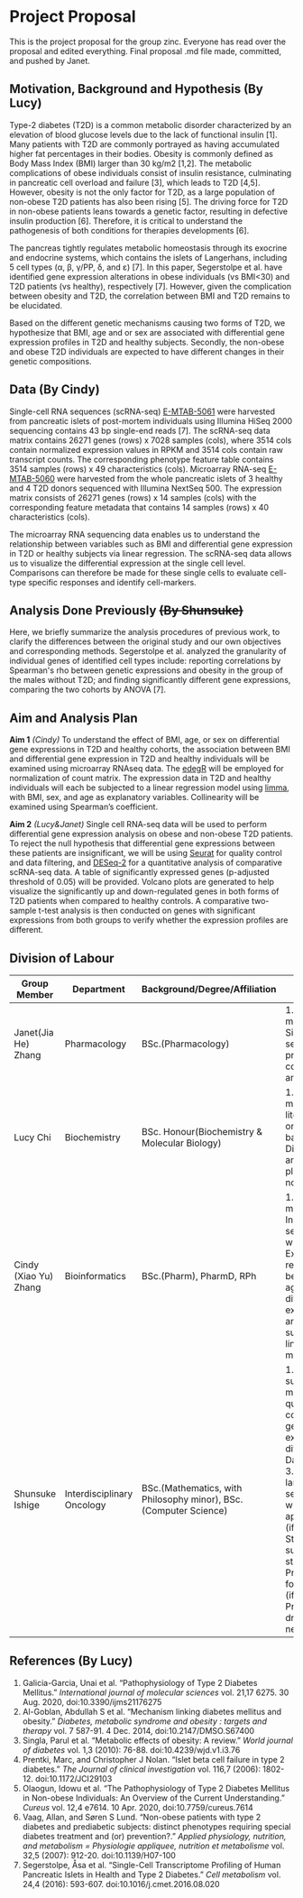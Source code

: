 # Project Proposal 
This is the project proposal for the group zinc. Everyone has read over the proposal and edited everything. Final proposal .md file made, committed, and pushed by Janet. 

## Motivation, Background and Hypothesis (By Lucy)

Type-2 diabetes (T2D) is a common metabolic disorder characterized by an elevation of blood glucose levels due to the lack of functional insulin [1]. Many patients with T2D are commonly portrayed as having accumulated higher fat percentages in their bodies. Obesity is commonly defined as Body Mass Index (BMI) larger than 30 kg/m2 [1,2]. The metabolic complications of obese individuals consist of insulin resistance, culminating in pancreatic cell overload and failure [3], which leads to T2D [4,5]. However, obesity is not the only factor for T2D, as a large population of non-obese T2D patients has also been rising [5]. The driving force for T2D in non-obese patients leans towards a genetic factor, resulting in defective insulin production [6]. Therefore, it is critical to understand the pathogenesis of both conditions for therapies developments [6]. 

The pancreas tightly regulates metabolic homeostasis through its exocrine and endocrine systems, which contains the islets of Langerhans, including 5 cell types (α, β, γ/PP, δ, and ε) [7]. In this paper, Segerstolpe et al. have identified gene expression alterations in obese individuals (vs BMI<30) and T2D patients (vs healthy), respectively [7]. However, given the complication between obesity and T2D, the correlation between BMI and T2D remains to be elucidated. 

Based on the different genetic mechanisms causing two forms of T2D, we hypothesize that BMI, age and or sex are associated with differential gene expression profiles in T2D and healthy subjects. Secondly, the non-obese and obese T2D individuals are expected to have different changes in their genetic compositions.

## Data (By Cindy)

Single-cell RNA sequences (scRNA-seq) [E-MTAB-5061](https://www.ebi.ac.uk/biostudies/arrayexpress/studies/E-MTAB-5061?accession=E-MTAB-5061) were harvested from pancreatic islets of post-mortem individuals using Illumina HiSeq 2000 sequencing contains 43 bp single-end reads [7]. The scRNA-seq data matrix contains 26271 genes (rows) x 7028 samples (cols), where 3514 cols contain normalized expression values in RPKM and 3514 cols contain raw transcript counts. The corresponding phenotype feature table contains 3514 samples (rows) x 49 characteristics (cols). Microarray RNA-seq [E-MTAB-5060](https://www.ebi.ac.uk/biostudies/arrayexpress/studies/E-MTAB-5060?accession=E-MTAB-5060) were harvested from the  whole pancreatic islets of 3 healthy and 4 T2D donors sequenced with Illumina NextSeq 500. The expression matrix consists of  26271 genes (rows) x 14 samples (cols) with the corresponding feature metadata that contains 14 samples (rows) x 40 characteristics (cols). 

The microarray RNA sequencing data enables us to understand the relationship between variables such as BMI and differential gene expression in T2D or healthy subjects via linear regression. The scRNA-seq data allows us to visualize the differential expression at the single cell level. Comparisons can therefore be made for these single cells to evaluate cell-type specific responses and identify cell-markers.

## Analysis Done Previously ~~(By Shunsuke)~~

Here, we briefly summarize the analysis procedures of previous work, to clarify the differences between the original study and our own objectives and corresponding methods. Segerstolpe et al. analyzed the granularity of individual genes of identified cell types include: reporting correlations by Spearman's rho between genetic expressions and obesity in the group of the males without T2D; and finding significantly different gene expressions, comparing the two cohorts by ANOVA [7]. 

## Aim and Analysis Plan 

**Aim 1** *(Cindy)* To understand the effect of BMI, age, or sex on differential gene expressions in T2D and healthy cohorts, the association between BMI and differential gene expression in T2D and healthy individuals will be examined using microarray RNAseq data. The [edegR](https://bioconductor.org/packages/release/bioc/vignettes/edgeR/inst/doc/edgeRUsersGuide.pdf) will be employed for normalization of count matrix. The expression data in T2D and healthy individuals will each be subjected to a linear regression model using [limma](https://www.bioconductor.org/packages/devel/bioc/vignettes/limma/inst/doc/usersguide.pdf), with BMI, sex, and age as explanatory variables. Collinearity will be examined using Spearman’s coefficient.

**Aim 2** *(Lucy&Janet)* Single cell RNA-seq data will be used to perform differential gene expression analysis on obese and non-obese T2D patients. To reject the null hypothesis that differential gene expressions between these patients are insignificant, we will be using [Seurat](https://cran.r-project.org/web/packages/Seurat/index.html) for quality control and data filtering, and [DESeq-2](http://www.bioconductor.org/packages/release/bioc/html/DESeq2.html) for a quantitative analysis of comparative scRNA-seq data. A table of significantly expressed genes (p-adjusted threshold of 0.05) will be provided. Volcano plots are generated to help visualize the significantly up and down-regulated genes in both forms of T2D patients when compared to healthy controls. A comparative two-sample t-test analysis is then conducted on genes with significant expressions from both groups to verify whether the expression profiles are different. 

## Division of Labour 

Group Member|Department|Background/Degree/Affiliation|Division of Labour
------------|----------|---------|----------
Janet(Jia He) Zhang|Pharmacology|BSc.(Pharmacology)|1. Github management 2. Single cell RNA-seq data processing,quality control, and analysis 
Lucy Chi|Biochemistry|BSc. Honour(Biochemistry & Molecular Biology)|1. Github management 2.  literature search on biological background 3. Differential gene analysis (volcano plot for obese vs non-obese T2D)
Cindy (Xiao Yu) Zhang|Bioinformatics|BSc.(Pharm), PharmD, RPh|1. Github management 2. Initial data selection and wrangling 3. Examine relationship between BMI, age, sex and differential gene expression in T2D and healthy subjects using a linear regression model
Shunsuke Ishige|Interdisciplinary Oncology|BSc.(Mathematics, with Philosophy minor), BSc.(Computer Science)|1. Literature survey on methods for quantitative comparison of genetic expression differences 2. Data processing 3. Search for larger data sets(e.g., mice) which we can apply our analysis (if needed) 4. Study data with summary statistics 5. Provide support for coding issues (if needed) 6. Provide typeset drafts in LaTeX (if needed)

## References (By Lucy)

1. Galicia-Garcia, Unai et al. “Pathophysiology of Type 2 Diabetes Mellitus.” *International journal of molecular sciences* vol. 21,17 6275. 30 Aug. 2020, doi:10.3390/ijms21176275
2. Al-Goblan, Abdullah S et al. “Mechanism linking diabetes mellitus and obesity.” *Diabetes, metabolic syndrome and obesity : targets and therapy* vol. 7 587-91. 4 Dec. 2014, doi:10.2147/DMSO.S67400
3. Singla, Parul et al. “Metabolic effects of obesity: A review.” *World journal of diabetes* vol. 1,3 (2010): 76-88. doi:10.4239/wjd.v1.i3.76
4. Prentki, Marc, and Christopher J Nolan. “Islet beta cell failure in type 2 diabetes.” *The Journal of clinical investigation* vol. 116,7 (2006): 1802-12. doi:10.1172/JCI29103
5. Olaogun, Idowu et al. “The Pathophysiology of Type 2 Diabetes Mellitus in Non-obese Individuals: An Overview of the Current Understanding.” *Cureus* vol. 12,4 e7614. 10 Apr. 2020, doi:10.7759/cureus.7614
6. Vaag, Allan, and Søren S Lund. “Non-obese patients with type 2 diabetes and prediabetic subjects: distinct phenotypes requiring special diabetes treatment and (or) prevention?.” *Applied physiology, nutrition, and metabolism = Physiologie appliquee, nutrition et metabolisme* vol. 32,5 (2007): 912-20. doi:10.1139/H07-100
7. Segerstolpe, Åsa et al. “Single-Cell Transcriptome Profiling of Human Pancreatic Islets in Health and Type 2 Diabetes.” *Cell metabolism* vol. 24,4 (2016): 593-607. doi:10.1016/j.cmet.2016.08.020


